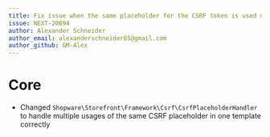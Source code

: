 ```yaml
---
title: Fix issue when the same placeholder for the CSRF token is used more than once in a template
issue: NEXT-20694
author: Alexander Schneider
author_email: alexanderschneider85@gmail.com
author_github: GM-Alex
---
```

# Core
* Changed `Shopware\Storefront\Framework\Csrf\CsrfPlaceholderHandler` to handle multiple usages of the same CSRF placeholder in one template correctly
